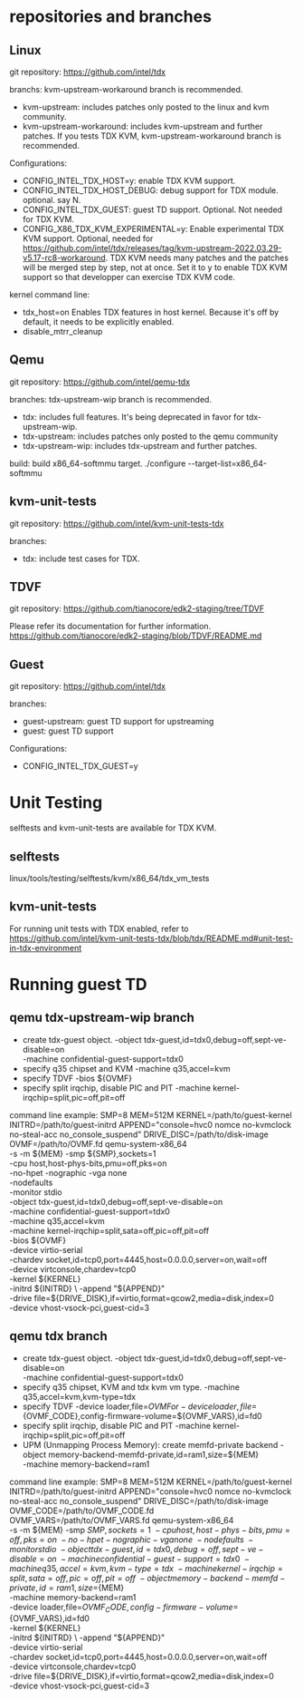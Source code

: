 repositories and branches
=========================
Linux
-----
git repository:
https://github.com/intel/tdx

branchs:
kvm-upstream-workaround branch is recommended.
- kvm-upstream: includes patches only posted to the linux and kvm community.
- kvm-upstream-workaround: includes kvm-upstream and further patches.
If you tests TDX KVM, kvm-upstream-workaround branch is recommended.

Configurations:
- CONFIG_INTEL_TDX_HOST=y: enable TDX KVM support.
- CONFIG_INTEL_TDX_HOST_DEBUG: debug support for TDX module. optional. say N.
- CONFIG_INTEL_TDX_GUEST: guest TD support.  Optional. Not needed for TDX KVM.
- CONFIG_X86_TDX_KVM_EXPERIMENTAL=y: Enable experimental TDX KVM support. Optional, needed for https://github.com/intel/tdx/releases/tag/kvm-upstream-2022.03.29-v5.17-rc8-workaround. TDX KVM needs many patches and the patches will be merged step by step, not at once. Set it to y to enable TDX KVM support so that developper can exercise TDX KVM code.

kernel command line:
- tdx_host=on
  Enables TDX features in host kernel. Because it's off by default, it needs to be
  explicitly enabled.
- disable_mtrr_cleanup

Qemu
----
git repository:
https://github.com/intel/qemu-tdx

branches:
tdx-upstream-wip branch is recommended.
- tdx: includes full features.  It's being deprecated in favor for tdx-upstream-wip.
- tdx-upstream: includes patches only posted to the qemu community
- tdx-upstream-wip: includes tdx-upstream and further patches.

build:
build x86_64-softmmu target.
./configure --target-list=x86_64-softmmu

kvm-unit-tests
--------------
git repository:
https://github.com/intel/kvm-unit-tests-tdx

branches:
- tdx: include test cases for TDX.

TDVF
----
git repository:
https://github.com/tianocore/edk2-staging/tree/TDVF

Please refer its documentation for further information.
https://github.com/tianocore/edk2-staging/blob/TDVF/README.md

Guest
-----
git repository:
https://github.com/intel/tdx

branches:
- guest-upstream: guest TD support for upstreaming
- guest: guest TD support

Configurations:
- CONFIG_INTEL_TDX_GUEST=y

Unit Testing
============
selftests and kvm-unit-tests are available for TDX KVM.

selftests
---------
linux/tools/testing/selftests/kvm/x86_64/tdx_vm_tests

kvm-unit-tests
--------------
For running unit tests with TDX enabled, refer to
https://github.com/intel/kvm-unit-tests-tdx/blob/tdx/README.md#unit-test-in-tdx-environment


Running guest TD
================
qemu tdx-upstream-wip branch
----------------------------
- create tdx-guest object.
  -object tdx-guest,id=tdx0,debug=off,sept-ve-disable=on \
  -machine confidential-guest-support=tdx0
- specify q35 chipset and KVM
  -machine q35,accel=kvm
- specify TDVF
  -bios ${OVMF}
- specify split irqchip, disable PIC and PIT
  -machine kernel-irqchip=split,pic=off,pit=off

command line example:
SMP=8
MEM=512M
KERNEL=/path/to/guest-kernel
INITRD=/path/to/guest-initrd
APPEND="console=hvc0 nomce no-kvmclock no-steal-acc no_console_suspend"
DRIVE_DISC=/path/to/disk-image
OVMF=/path/to/OVMF.fd
qemu-system-x86_64 \
    -s -m ${MEM} -smp ${SMP},sockets=1 \
    -cpu host,host-phys-bits,pmu=off,pks=on \
    -no-hpet -nographic -vga none \
    -nodefaults \
    -monitor stdio \
    -object tdx-guest,id=tdx0,debug=off,sept-ve-disable=on \
    -machine confidential-guest-support=tdx0 \
    -machine q35,accel=kvm \
    -machine kernel-irqchip=split,sata=off,pic=off,pit=off \
    -bios ${OVMF} \
    -device virtio-serial \
    -chardev socket,id=tcp0,port=4445,host=0.0.0.0,server=on,wait=off \
    -device virtconsole,chardev=tcp0 \
    -kernel ${KERNEL} \
    -initrd ${INITRD} \
    -append "${APPEND}" \
    -drive file=${DRIVE_DISK},if=virtio,format=qcow2,media=disk,index=0 \
    -device vhost-vsock-pci,guest-cid=3


qemu tdx branch
---------------
- create tdx-guest object.
  -object tdx-guest,id=tdx0,debug=off,sept-ve-disable=on \
  -machine confidential-guest-support=tdx0
- specify q35 chipset, KVM and tdx kvm vm type.
  -machine q35,accel=kvm,kvm-type=tdx
- specify TDVF
  -device loader,file=${OVMF}
  or
  -device loader,file=${OVMF_CODE},config-firmware-volume=${OVMF_VARS},id=fd0
- specify split irqchip, disable PIC and PIT
  -machine kernel-irqchip=split,pic=off,pit=off
- UPM (Unmapping Process Memory): create memfd-private backend
  -object memory-backend-memfd-private,id=ram1,size=${MEM} \
  -machine memory-backend=ram1

command line example:
SMP=8
MEM=512M
KERNEL=/path/to/guest-kernel
INITRD=/path/to/guest-initrd
APPEND="console=hvc0 nomce no-kvmclock no-steal-acc no_console_suspend"
DRIVE_DISC=/path/to/disk-image
OVMF_CODE=/path/to/OVMF_CODE.fd
OVMF_VARS=/path/to/OVMF_VARS.fd
qemu-system-x86_64 \
     -s -m ${MEM} -smp ${SMP},sockets=1 \
     -cpu host,host-phys-bits,pmu=off,pks=on \
     -no-hpet -nographic -vga none \
     -nodefaults \
     -monitor stdio \
     -object tdx-guest,id=tdx0,debug=off,sept-ve-disable=on \
     -machine confidential-guest-support=tdx0 \
     -machine q35,accel=kvm,kvm-type=tdx \
     -machine kernel-irqchip=split,sata=off,pic=off,pit=off \
     -object memory-backend-memfd-private,id=ram1,size=${MEM} \
     -machine memory-backend=ram1 \
     -device loader,file=${OVMF_CODE},config-firmware-volume=${OVMF_VARS},id=fd0 \
     -kernel ${KERNEL} \
     -initrd ${INITRD} \
     -append "${APPEND}" \
     -device virtio-serial \
     -chardev socket,id=tcp0,port=4445,host=0.0.0.0,server=on,wait=off \
     -device virtconsole,chardev=tcp0 \
     -drive file=${DRIVE_DISK},if=virtio,format=qcow2,media=disk,index=0 \
     -device vhost-vsock-pci,guest-cid=3
